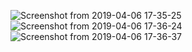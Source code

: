 ![Screenshot from 2019-04-06 17-35-25](https://user-images.githubusercontent.com/12755951/55669355-e8c25f00-5893-11e9-99e7-96292b56bf7a.png)
![Screenshot from 2019-04-06 17-36-24](https://user-images.githubusercontent.com/12755951/55669356-e95af580-5893-11e9-8b2f-45e4d62c8af1.png)
![Screenshot from 2019-04-06 17-36-37](https://user-images.githubusercontent.com/12755951/55669357-e95af580-5893-11e9-8527-50dc1442927a.png)
